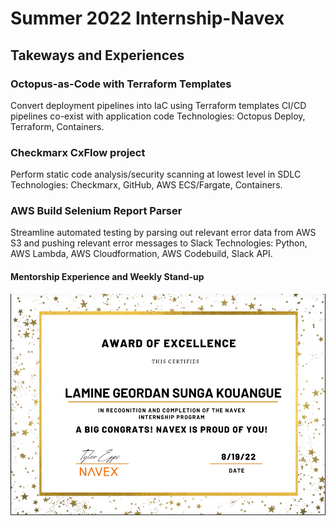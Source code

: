 # Summer 2022 Internship-Navex

## Takeways and Experiences

### Octopus-as-Code with Terraform Templates
Convert deployment pipelines into IaC using Terraform templates
CI/CD pipelines co-exist with application code
Technologies: Octopus Deploy, Terraform, Containers.

### Checkmarx CxFlow project
Perform static code analysis/security scanning at lowest level in SDLC
Technologies: Checkmarx, GitHub, AWS ECS/Fargate, Containers.

### AWS Build Selenium Report Parser
Streamline automated testing by parsing out relevant error data from AWS S3 and pushing relevant error messages to Slack
Technologies: Python, AWS Lambda, AWS Cloudformation, AWS Codebuild, Slack API.

#### Mentorship Experience and Weekly Stand-up 


<img src="certNav.png" alt= "getting started">
